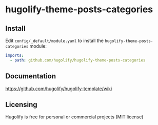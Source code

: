 # hugolify-theme-posts-categories

## Install

Edit `config/_default/module.yaml` to install the `hugolify-theme-posts-categories` module:

```yml
imports:
  - path: github.com/hugolify/hugolify-theme-posts-categories
```

## Documentation

https://github.com/hugolify/hugolify-template/wiki

## Licensing

Hugolify is free for personal or commercial projects (MIT license)

